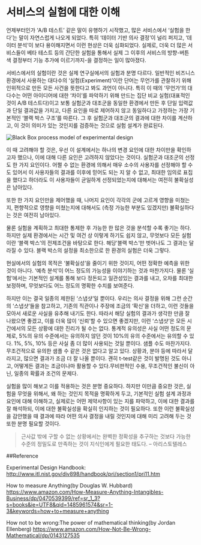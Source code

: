 

# 서비스의 실험에 대한 이해

 언제부터인가 ‘A/B 테스트’ 같은 말이 유행하기 시작했고, 많은 서비스에서 ‘실험을 한다’는 말이 자연스럽게 나오게 되었다. 특히 ‘데이터 기반 의사 결정’이 널리 퍼지고, ‘데이터 분석’이 보다 용이해지면서 이런 현상은 더욱 심화되었다. 실제로, 더욱 더 많은 서비스들이 베타 테스트 등의 간단한 실험을 통해서 실제 그 이후의 서비스의 방향-버튼 색 결정부터 기능 추가에 이르기까지-을 결정하는 일이 많아졌다.

서비스에서의 실험이란 것은 실제 연구실에서의 실험과 분명 다르다. 일반적인 비즈니스 환경에서 사용하는 대다수의 ‘실험(Experiment)’이란 단어는 무언가를 관찰하기 위해 인위적으로 만든 모든 사건을 뜻한다고 봐도 과언이 아니다.  특히 이 때의 ‘무언가’의 대다수는 어떤 아이디어에 대한 ‘차이’를 파악하기 위해 만드는 집단 비교 실험(대표적인 것이 A/B 테스트다)이고 보통 실험군과 대조군을 동일한 환경에서 만든 후 단일 입력값과 단일 결과값을 가지고, 다른 요인을 따로 제어하지 않고 동일하다고 가정하는 가장 기본적인 ‘블랙 박스 구조’를 따른다. 그 후 실험군과 대조군의 결과에 대한 차이를 계산하고, 이 것이 의미가 있는 것인지를 검증하는 것으로 실험 설계가 완료된다.

![Black Box process model of experimental design](https://t1.daumcdn.net/thumb/R1280x0/?fname=http://t1.daumcdn.net/brunch/service/user/GxW/image/NIaVvBdeftP3UO2uHPIpcrXoVAQ.gif)

이 때 고려해야 할 것은, 우선 이 설계에서는 하나의 변경 요인에 대한 차이만을 확인하고자 했으나, 이에 대해 다른 요인은 고려하지 않았다는 것이다. 실험군과 대조군의 선정도 한 가지 요인이다. 어쩔 수 없는 환경에 의해서 매우 소수의 사용자를 선정해야 할 수도 있어서 이 사용자들의 결과를 이후에 믿어도 되는 지 알 수 없고, 최대한 임의로 표집을 했다고 하더라도 이 사용자들이 균일하게 선정되었는지에 대해서는 여전히 불확실성은 남아있다.

 또한 한 가지 요인만을 제어했을 때, 나머지 요인이 각각의 군에 고르게 영향을 미쳤는지, 편향적으로 영향을 미쳤는지에 대해서도 (측정 가능한 부분도 있겠지만) 불확실하다는 것은 여전히 남아있다.

 물론 실험을  계획하고 최대한 통제한 후 가능한 한 많은 것을 분석할 수록 좋기는 하다. 하지만 실제 환경에서는 시간 및 여건 상 이렇게 하기도 쉽지 않고, 무엇보다 모든 실험이란 ‘블랙 박스’의 전제조건을 바탕으로 한다. 해당’블랙 박스’만 벗어나도 그 결과는 달라질 수 있다. 블랙 박스의 설정을 최소한으로 한 환경의 실험은 더욱 그렇다.

현실에서의 실험의 목적은 ‘불확실성’을 줄이기 위한 것이지, 어떤 정확한 예측을 위한 것이 아니다. ‘예측 분석’이 어느 정도의 가능성을 이야기하는 것과 마찬가지다. 물론 ‘실험’에서는 기본적인 설계를 통해 보다 정돈되고 일관성있는 결과를 내고, 오차를 최대한 보정하며, 무엇보다도 어느 정도의 명확한 수치를 보여준다.

하지만 이는 결국 일종의 제한된 ‘스냅샷’일 뿐이다. 우리는 의사 결정을 위해 그런 순간의 ‘스냅샷’들을 참고하고, 기존의 직관이나 주장에 조금의 ‘확신’을 더하고, 이런 것들을 모아서 새로운 사실을 유추해 내기도 한다. 따라서 해당 실험의 결과가 생각한 만큼 잘 나왔으면 좋겠고, 이를 더욱 많이 ‘신뢰’할 수 있으면 좋겠지만, 이런 ‘스냅샷’은 모든 시간에서의 모든 상황에 대한 진리가 될 수는 없다. 통계적 유의성은 사실 어떤 정도의 문제로, 5%의 유의 수준에서는 유의하지 않던 것이 10%의 유의 수준에서는 유의할 수 있다. 1%, 5%, 10% 등은 사실 좀 더 많이 사용되는 것일 뿐이다. 샘플 수도 마찬가지다. 무조건적으로 유의한 샘플 수 같은 것은 없다고 알고 있다. 상황과, 분야 등에 따라서 달라지고, 많으면 결과가 조금 더 잘 나올 뿐이다. 괜히 t-test같은 것이 발명된 것도 아니고, 어떻게든 결과는 조금이나마 활용할 수 있다.무비판적인 수용, 무조건적인 불신이 아닌, 일종의 확률과 조건의 문제다.

실험을 많이 해보고 이를 적용하는 것은 분명 중요하다. 하지만 이만큼 중요한 것은, 실험을 무엇을 위해서, 왜 하는 것인지 목적을 명확하게 두고, 기본적인 실험 설계 과정과 요인에 대해 이해하고, 실제로는 어떤 제약사항이 있는 지를 파악하고, 이에 대한 결과를 잘 해석하되, 이에 대한 불확실성을 확실히 인지하는 것이 필요하다. 또한 이런 불확실성을 감안했을 때 결과에 따라 어떤 의사 결정을 내릴 것인지에 대해 미리 고려해 두는 것 또한 분명 필요할 것이다.

>근사값 밖에 구할 수 없는 상황에서는 완벽한 정확성을 추구하는 것보다 가능한 수준의 정밀도로 만족하는 것이 지식인에게 필요한 태도다. – 아리스토텔레스

##Reference

Experimental Design Handbook: <http://www.itl.nist.gov/div898/handbook/pri/section1/pri11.htm>

How to measure Anything(by Douglas W. Hubbard) <https://www.amazon.com/How-Measure-Anything-Intangibles-Business/dp/0470539399/ref=sr_1_3?s=books&ie=UTF8&qid=1485961574&sr=1-3&keywords=how+to+measure+anything>

How not to be wrong:The power of mathematical thinking(by Jordan Ellenberg) <https://www.amazon.com/How-Not-Be-Wrong-Mathematical/dp/0143127535>
